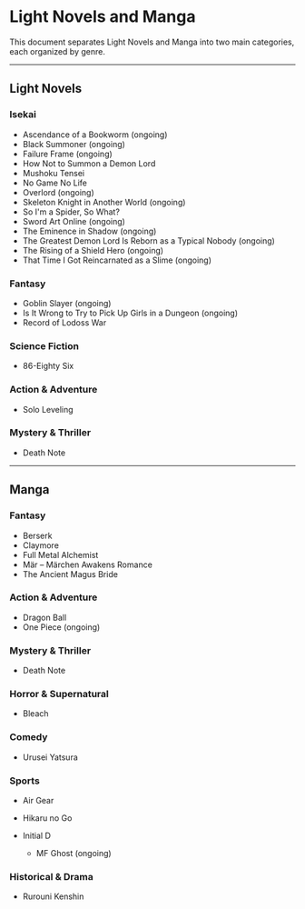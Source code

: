 # Light Novels and Manga

This document separates Light Novels and Manga into two main categories, each organized by genre.

---

## Light Novels

### Isekai

* Ascendance of a Bookworm (ongoing)
* Black Summoner (ongoing)
* Failure Frame (ongoing)
* How Not to Summon a Demon Lord
* Mushoku Tensei
* No Game No Life
* Overlord (ongoing)
* Skeleton Knight in Another World (ongoing)
* So I'm a Spider, So What?
* Sword Art Online (ongoing)
* The Eminence in Shadow (ongoing)
* The Greatest Demon Lord Is Reborn as a Typical Nobody (ongoing)
* The Rising of a Shield Hero (ongoing)
* That Time I Got Reincarnated as a Slime (ongoing)

### Fantasy

* Goblin Slayer (ongoing)
* Is It Wrong to Try to Pick Up Girls in a Dungeon (ongoing)
* Record of Lodoss War

### Science Fiction

* 86-Eighty Six

### Action & Adventure

* Solo Leveling

### Mystery & Thriller

* Death Note

---

## Manga

### Fantasy

* Berserk
* Claymore
* Full Metal Alchemist
* Mär – Märchen Awakens Romance
* The Ancient Magus Bride

### Action & Adventure

* Dragon Ball
* One Piece (ongoing)

### Mystery & Thriller

* Death Note

### Horror & Supernatural

* Bleach

### Comedy

* Urusei Yatsura

### Sports

* Air Gear
* Hikaru no Go
* Initial D

  * MF Ghost (ongoing)

### Historical & Drama

* Rurouni Kenshin
